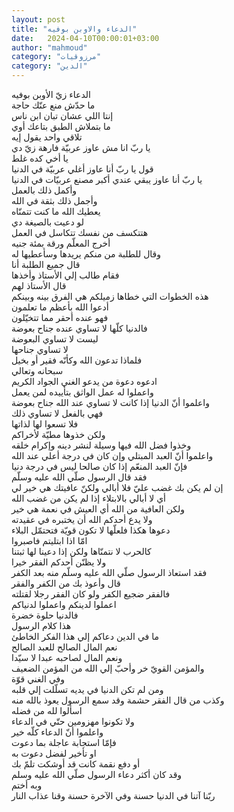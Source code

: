 ```yaml
---
layout: post
title: "الدعاء والاوبن بوفيه"
date:   2024-04-10T00:00:01+03:00
author: "mahmoud"
category: "مرزوقيات"
category: "الدين"
---
```



الدعاء زيّ الأوبن بوفيه  
ما حدّش منع عنّك حاجة  
إنتا اللي عشان تبان ابن ناس  
ما بتملاش الطبق بتاعك أوي  
تلاقي واحد يقول إيه  
يا ربّ انا مش عاوز عربيّة فارهة زيّ دي  
يا أخي كده غلط  
قول يا ربّ أنا عاوز أغلي عربيّة في الدنيا  
يا ربّ أنا عاوز يبقي عندي أكبر مصنع عربيّات في
الدنيا  
وأكمل ذلك بالعمل  
وأجمل ذلك بثقة في الله  
يعطيك الله ما كنت تتمنّاه  
لو دعيت بالصيغة دي  
هتتكسف من نفسك تتكاسل في العمل  
أخرج المعلّم ورقة بمئة جنيه  
وقال للطلبة من منكم يريدها وسأعطيها له  
قال جميع الطلبة أنا  
فقام طالب إلي الأستاذ وأخذها  
قال الأستاذ لهم  
هذه الخطوات التي خطاها زميلكم هي الفرق بينه
وبينكم  
أدعوا الله بأعظم ما تعلمون  
فهو عنده أحقر مما تتخيّلون  
فالدنيا كلّها لا تساوي عنده جناح بعوضة  
ليست لا تساوي البعوضة  
لا تساوي جناحها  
فلماذا تدعون الله وكأنّه فقير أو بخيل  
سبحانه وتعالي  
ادعوه دعوة من يدعو الغني الجواد الكريم  
واعملوا له عمل الواثق بتأييده لمن يعمل  
واعلموا أنّ الدنيا إذا كانت لا تساوي عند الله جناح
بعوضة  
فهي بالفعل لا تساوي ذلك  
فلا تسعوا لها لذاتها  
ولكن خذوها مطيّة لأخراكم  
وخذوا فضل الله فيها وسيلة لنشر دينه وإكرام خلقه  
واعلموا أنّ العبد المبتلي وإن كان في درجة أعلي عند
الله  
فإنّ العبد المنعّم إذا كان صالحا ليس في درجة دنيا  
فقد قال الرسول صلّي الله عليه وسلّم  
إن لم يكن بك غضب عليّ فلا أبالي ولكنّ عافيتك هي خير
لي  
أي لا أبالي بالابتلاء إذا لم يكن من غضب الله  
ولكن العافية من الله أي العيش في نعمة هي خير  
ولا يدع أحدكم الله أن يختبره في عقيدته  
دعوها هكذا فلعلّها لا تكون قويّة فتحتمّل البلاء  
امّا اذا ابتليتم فاصبروا  
كالحرب لا نتمنّاها ولكن إذا دعينا لها ثبتنا  
ولا يظنّن أحدكم الفقر خيرا  
فقد استعاذ الرسول صلّي الله عليه وسلّم منه بعد
الكفر  
قال وأعوذ بك من الكفر والفقر  
فالفقر ضجيع الكفر ولو كان الفقر رجلا لقتلته  
اعملوا لدينكم واعملوا لدنياكم  
فالدنيا حلوة خضرة  
هذا كلام الرسول  
ما في الدين دعاكم إلي هذا الفكر الخاطئ  
نعم المال الصالح للعبد الصالح  
ونعم المال لصاحبه عبدا لا سيّدا  
والمؤمن القويّ خر وأحبّ إلي الله من المؤمن الضعيف  
وفي الغني قوّة  
ومن لم تكن الدنيا في يديه تسلّلت إلي قلبه  
وكذب من قال الفقر حشمة وقد سمع الرسول يعوذ بالله
منه  
اسألوا لله من فضله  
ولا تكونوا مهزومين حتّي في الدعاء  
واعلموا أنّ الدعاء كلّه خير  
فإمّا استجابة عاجلة بما دعوت  
او تأخير لفضل دعوت به  
أو دفع نقمة كانت قد أوشكت تلمّ بك  
وقد كان أكثر دعاء الرسول صلّي الله عليه وسلم  
وبه أختم  
ربّنا آتنا في الدنيا حسنة وفي الآخرة حسنة وقنا عذاب
النار
